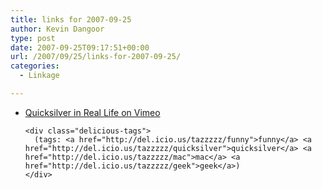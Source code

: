 ```yaml
---
title: links for 2007-09-25
author: Kevin Dangoor
type: post
date: 2007-09-25T09:17:51+00:00
url: /2007/09/25/links-for-2007-09-25/
categories:
  - Linkage

---
```

<ul class="delicious">
  <li>
    <div class="delicious-link">
      <a href="http://vimeo.com/191723">Quicksilver in Real Life on Vimeo</a>
    </div>
    
    <div class="delicious-tags">
      (tags: <a href="http://del.icio.us/tazzzzz/funny">funny</a> <a href="http://del.icio.us/tazzzzz/quicksilver">quicksilver</a> <a href="http://del.icio.us/tazzzzz/mac">mac</a> <a href="http://del.icio.us/tazzzzz/geek">geek</a>)
    </div>
  </li>
</ul>